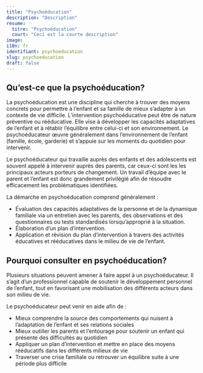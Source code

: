 ```yaml
---
title: "Psychoéducation"
description: "Description"
resume:
  titre: "Psychoéducation"
  court: "Ceci est la courte description"
image:
i18n: fr
identifiant: psychoeducation
slug: psychoeducation
draft: false
---
```


## Qu’est-ce que la psychoéducation?

La psychoéducation est une discipline qui cherche à trouver des moyens concrets pour permettre à l’enfant et sa famille de mieux s’adapter à un contexte de vie difficile. L’intervention psychoéducative peut être de nature préventive ou rééducative. Elle vise à développer les capacités adaptatives de l’enfant et à rétablir l’équilibre entre celui-ci et son environnement. Le psychoéducateur œuvre généralement dans l’environnement de l’enfant (famille, école, garderie) et s’appuie sur les moments du quotidien pour intervenir.

Le psychoéducateur qui travaille auprès des enfants et des adolescents est souvent appelé à intervenir auprès des parents, car ceux-ci sont les les principaux acteurs porteurs de changement. Un travail d’équipe avec le parent et l’enfant est donc grandement privilégié afin de résoudre efficacement les problématiques identifiées. 

La démarche en psychoéducation comprend généralement : 
- Évaluation des capacités adaptatives de la personne et de la dynamique familiale via un entretien avec les parents, des observations et des questionnaires ou tests standardisés lorsqu’approprié à la situation.
- Élaboration d’un plan d’intervention.
- Application et révision du plan d’intervention à travers des activités éducatives et rééducatives dans le milieu de vie de l’enfant.

## Pourquoi consulter en psychoéducation?

Plusieurs situations peuvent amener à faire appel à un psychoéducateur. Il s’agit d’un professionnel capable de soutenir le développement personnel de l’enfant, tout en favorisant une mobilisation des différents acteurs dans son milieu de vie.

Le psychoéducateur peut venir en aide afin de :
- Mieux comprendre la source des comportements qui nuisent à l’adaptation de l’enfant et ses relations sociales
- Mieux outiller les parents et l’entourage pour soutenir un enfant qui présente des difficultés au quotidien
- Appliquer un plan d’intervention et mettre en place des moyens rééducatifs dans les différents milieux de vie
- Traverser une crise familiale ou retrouver un équilibre suite à une période plus difficile
